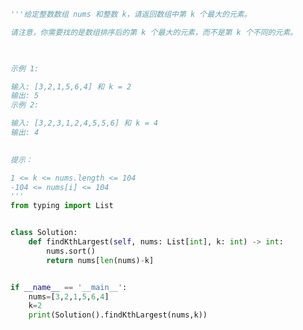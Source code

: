 
<BlogInfo id="1282" title="61.数组中的第K个最大元素" author="白日梦想猿" pv=0 read_times=0 pre_cost_time="0分24秒" category="leetcode" tag_list="['leetcode']" create_time="2022.04.07 20:20:58" update_time="2022.04.07 20:25:14" />

```python
'''给定整数数组 nums 和整数 k，请返回数组中第 k 个最大的元素。

请注意，你需要找的是数组排序后的第 k 个最大的元素，而不是第 k 个不同的元素。

 

示例 1:

输入: [3,2,1,5,6,4] 和 k = 2
输出: 5
示例 2:

输入: [3,2,3,1,2,4,5,5,6] 和 k = 4
输出: 4
 

提示：

1 <= k <= nums.length <= 104
-104 <= nums[i] <= 104
'''
from typing import List


class Solution:
    def findKthLargest(self, nums: List[int], k: int) -> int:
        nums.sort()
        return nums[len(nums)-k]


if __name__ == '__main__':
    nums=[3,2,1,5,6,4]
    k=2
    print(Solution().findKthLargest(nums,k))




```
